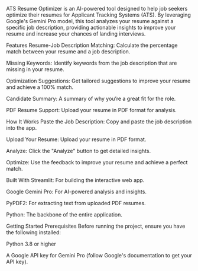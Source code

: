 ATS Resume Optimizer is an AI-powered tool designed to help job seekers optimize their resumes for Applicant Tracking Systems (ATS). By leveraging Google's Gemini Pro model, this tool analyzes your resume against a specific job description, providing actionable insights to improve your resume and increase your chances of landing interviews.

Features
Resume-Job Description Matching: Calculate the percentage match between your resume and a job description.

Missing Keywords: Identify keywords from the job description that are missing in your resume.

Optimization Suggestions: Get tailored suggestions to improve your resume and achieve a 100% match.

Candidate Summary: A summary of why you’re a great fit for the role.

PDF Resume Support: Upload your resume in PDF format for analysis.

How It Works
Paste the Job Description: Copy and paste the job description into the app.

Upload Your Resume: Upload your resume in PDF format.

Analyze: Click the "Analyze" button to get detailed insights.

Optimize: Use the feedback to improve your resume and achieve a perfect match.

Built With
Streamlit: For building the interactive web app.

Google Gemini Pro: For AI-powered analysis and insights.

PyPDF2: For extracting text from uploaded PDF resumes.

Python: The backbone of the entire application.

Getting Started
Prerequisites
Before running the project, ensure you have the following installed:

Python 3.8 or higher

A Google API key for Gemini Pro (follow Google's documentation to get your API key).
